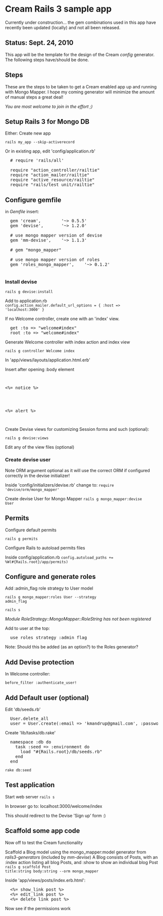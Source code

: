 # Cream Rails 3 sample app

Currently under construction... the gem combinations used in this app have recently been updated (locally) and not all been released.

## Status: Sept. 24, 2010

This app will be the template for the design of the Cream *config* generator. The following steps have/should be done.

## Steps 

These are the steps to be taken to get a Cream enabled app up and running with Mongo Mapper. 
I hope my coming generator will minimize the amount of manual steps a great deal! 

*You are most welcome to join in the effort ;)*

## Setup Rails 3 for Mongo DB

Either: Create new app

<code>rails my_app --skip-activerecord</code>

Or in existing app, edit 'config/application.rb'
<pre>
  # require 'rails/all'  

  require "action_controller/railtie"
  require "action_mailer/railtie"
  require "active_resource/railtie"
  require "rails/test_unit/railtie"  
</pre>

## Configure gemfile
   
in *Gemfile* insert:

<pre>
  gem 'cream',        '~> 0.5.5' 
  gem 'devise',       '~> 1.2.0' 

  # use mongo mapper version of devise
  gem 'mm-devise',    '~> 1.1.3'

  # gem "mongo_mapper"

  # use mongo mapper version of roles
  gem 'roles_mongo_mapper',    '~> 0.1.2'
  
</pre>

### Install devise 

<code>rails g devise:install</code>

Add to application.rb             
<code>config.action_mailer.default_url_options = { :host => 'localhost:3000' }</code>

If no Welcome controller, create one with an 'index' view.
<pre>
  get :to => "welcome#index"
  root :to => "welcome#index"  
</pre>

Generate Welcome controller with index action and index view

<code>rails g controller Welcome index</code>

In 'app/views/layouts/application.html.erb'

Insert after opening :body element
<pre>
  <p class="notice"><%= notice %></p>
  <p class="alert"><%= alert %></p>  
</pre>

Create Devise views for customizing Session forms and such (optional):

<code>rails g devise:views</code>

Edit any of the view files (optional)

### Create devise user

Note ORM argument optional as it will use the correct ORM if configured correctly in the devise initializer!

Inside 'config/initializers/devise.rb' change to:
<code>require 'devise/orm/mongo_mapper'</code>  

Create devise User for Mongo Mapper
<code>rails g mongo_mapper:devise User</code>

## Permits

Configure default permits 

<code>rails g permits</code>

Configure Rails to autoload permits files

Inside config/application.rb
<code>config.autoload_paths += %W(#{Rails.root}/app/permits)</code>    

## Configure and generate roles

Add :admin_flag role strategy to User model

<code>rails g mongo_mapper:roles User --strategy admin_flag</code> 

<code>rails s</code>

*Module RoleStrategy::MongoMapper::RoleString has not been registered*

Add to user at the top:
<pre>
  use_roles_strategy :admin_flag
</pre>

Note: Should this be added (as an option?) to the Roles generator?

## Add Devise protection

In Welcome controller:

<code>before_filter :authenticate_user!</code> 

## Add Default user (optional)

Edit 'db/seeds.rb'
<pre>
  User.delete_all
  user = User.create(:email => 'kmandrup@gmail.com', :password => '123456', :password_confirmation => '123456')  
</pre>

Create 'lib/tasks/db.rake'
<pre>
  namespace :db do
    task :seed => :environment do
      load "#{Rails.root}/db/seeds.rb"
    end
  end  
</pre> 

<code>rake db:seed</code>     

## Test application

Start web server
<code>rails s</code>

In browser go to: localhost:3000/welcome/index

This should redirect to the Devise 'Sign up' form :) 

## Scaffold some app code

Now off to test the Cream functionality

Scaffold a Blog model using the mongo_mapper:model generator from *rails3-generators* (included by *mm-devise*)
A Blog consists of Posts, with an :index action listing all blog Posts, and :show to show an individual blog Post 
<code>rails g scaffold Post title:string body:string --orm mongo_mapper</code>

Inside 'app/views/posts/index.erb.html':
<pre>
  <%= show_link post %>
  <%= edit_link post %>
  <%= delete_link post %>
</pre>

Now see if the permissions work